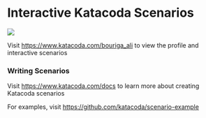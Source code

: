 # Interactive Katacoda Scenarios

[![](http://shields.katacoda.com/katacoda/bouriga_ali/count.svg)](https://www.katacoda.com/bouriga_ali "Get your profile on Katacoda.com")

Visit https://www.katacoda.com/bouriga_ali to view the profile and interactive scenarios

### Writing Scenarios
Visit https://www.katacoda.com/docs to learn more about creating Katacoda scenarios

For examples, visit https://github.com/katacoda/scenario-example
